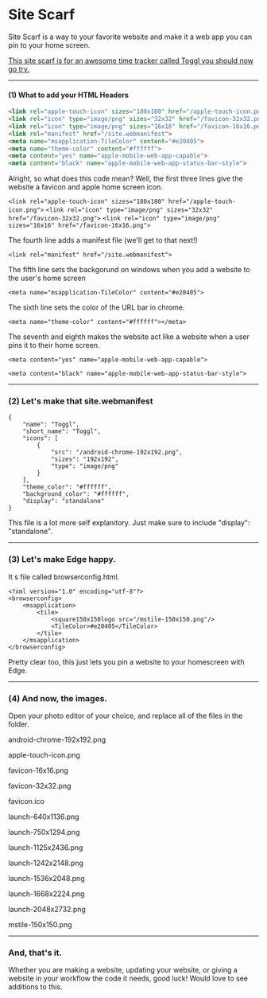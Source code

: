 # Site Scarf
Site Scarf is a way to your favorite website and make it a web app you can pin to your home screen.

[This site scarf is for an awesome time tracker called Toggl you should now go try.](https://www.toggl.com/)

------

#### (1) What to add your HTML Headers

```html
<link rel="apple-touch-icon" sizes="180x180" href="/apple-touch-icon.png">
<link rel="icon" type="image/png" sizes="32x32" href="/favicon-32x32.png">
<link rel="icon" type="image/png" sizes="16x16" href="/favicon-16x16.png">
<link rel="manifest" href="/site.webmanifest">
<meta name="msapplication-TileColor" content="#e20405">
<meta name="theme-color" content="#ffffff">
<meta content="yes" name="apple-mobile-web-app-capable">
<meta content="black" name="apple-mobile-web-app-status-bar-style">
```

Alright, so what does this code mean? Well, the first three lines give the website a favicon and apple home screen icon.

`<link rel="apple-touch-icon" sizes="180x180" href="/apple-touch-icon.png">`
`<link rel="icon" type="image/png" sizes="32x32" href="/favicon-32x32.png">`
`<link rel="icon" type="image/png" sizes="16x16" href="/favicon-16x16.png">`

The fourth line adds a manifest file (we'll get to that next!)

`<link rel="manifest" href="/site.webmanifest">`

The fifth line sets the backgorund on windows when you add a website to the user's home screen

`<meta name="msapplication-TileColor" content="#e20405">`

The sixth line sets the color of the URL bar in chrome.

`<meta name="theme-color" content="#ffffff"></meta>`

The seventh and eighth makes the website act like a website when a user pins it to their home screen.

`<meta content="yes" name="apple-mobile-web-app-capable">`

`<meta content="black" name="apple-mobile-web-app-status-bar-style">`



------

### (2) Let's make that site.webmanifest

```
{
    "name": "Toggl",
    "short_name": "Toggl",
    "icons": [
        {
            "src": "/android-chrome-192x192.png",
            "sizes": "192x192",
            "type": "image/png"
        }
    ],
    "theme_color": "#ffffff",
    "background_color": "#ffffff",
    "display": "standalone"
}
```

This file is a lot more self explanitory. Just make sure to include "display": "standalone".

------

### (3) Let's make Edge happy.

It s file called browserconfig.html.

```
<?xml version="1.0" encoding="utf-8"?>
<browserconfig>
    <msapplication>
        <tile>
            <square150x150logo src="/mstile-150x150.png"/>
            <TileColor>#e20405</TileColor>
        </tile>
    </msapplication>
</browserconfig>
```

Pretty clear too, this just lets you pin a website to your homescreen with Edge.

------

### (4) And now, the images.

Open your photo editor of your choice, and replace all of the files in the folder.

android-chrome-192x192.png

apple-touch-icon.png

favicon-16x16.png

favicon-32x32.png

favicon.ico

launch-640x1136.png

launch-750x1294.png

launch-1125x2436.png

launch-1242x2148.png

launch-1536x2048.png

launch-1668x2224.png

launch-2048x2732.png

mstile-150x150.png

------

### And, that's it.

Whether you are making a website, updating your website, or giving a website in your workflow the code it needs, good luck! Would love to see additions to this.

